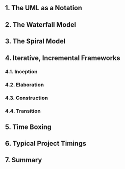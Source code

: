 ## 1. The UML as a Notation

## 2. The Waterfall Model

## 3. The Spiral Model

## 4. Iterative, Incremental Frameworks
### 4.1. Inception
### 4.2. Elaboration
### 4.3. Construction
### 4.4. Transition

## 5. Time Boxing

## 6. Typical Project Timings

## 7. Summary